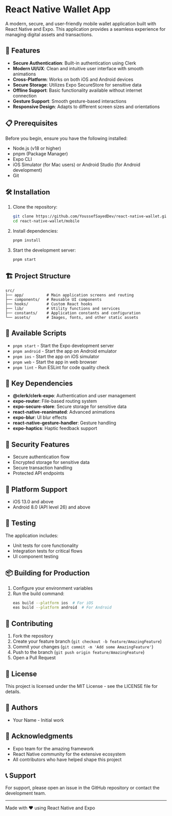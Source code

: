 # React Native Wallet App

A modern, secure, and user-friendly mobile wallet application built with React Native and Expo. This application provides a seamless experience for managing digital assets and transactions.

## 🚀 Features

- **Secure Authentication**: Built-in authentication using Clerk
- **Modern UI/UX**: Clean and intuitive user interface with smooth animations
- **Cross-Platform**: Works on both iOS and Android devices
- **Secure Storage**: Utilizes Expo SecureStore for sensitive data
- **Offline Support**: Basic functionality available without internet connection
- **Gesture Support**: Smooth gesture-based interactions
- **Responsive Design**: Adapts to different screen sizes and orientations

## 📋 Prerequisites

Before you begin, ensure you have the following installed:
- Node.js (v18 or higher)
- pnpm (Package Manager)
- Expo CLI
- iOS Simulator (for Mac users) or Android Studio (for Android development)
- Git

## 🛠️ Installation

1. Clone the repository:
   ```bash
   git clone https://github.com/YoussefSayedDev/react-native-wallet.git
   cd react-native-wallet/mobile
   ```

2. Install dependencies:
   ```bash
   pnpm install
   ```

3. Start the development server:
   ```bash
   pnpm start
   ```

## 🏗️ Project Structure

```
src/
├── app/          # Main application screens and routing
├── components/   # Reusable UI components
├── hooks/        # Custom React hooks
├── lib/          # Utility functions and services
├── constants/    # Application constants and configuration
└── assets/       # Images, fonts, and other static assets
```

## 🚀 Available Scripts

- `pnpm start` - Start the Expo development server
- `pnpm android` - Start the app on Android emulator
- `pnpm ios` - Start the app on iOS simulator
- `pnpm web` - Start the app in web browser
- `pnpm lint` - Run ESLint for code quality check

## 🔧 Key Dependencies

- **@clerk/clerk-expo**: Authentication and user management
- **expo-router**: File-based routing system
- **expo-secure-store**: Secure storage for sensitive data
- **react-native-reanimated**: Advanced animations
- **expo-blur**: UI blur effects
- **react-native-gesture-handler**: Gesture handling
- **expo-haptics**: Haptic feedback support

## 🔐 Security Features

- Secure authentication flow
- Encrypted storage for sensitive data
- Secure transaction handling
- Protected API endpoints

## 📱 Platform Support

- iOS 13.0 and above
- Android 8.0 (API level 26) and above

## 🧪 Testing

The application includes:
- Unit tests for core functionality
- Integration tests for critical flows
- UI component testing

## 📦 Building for Production

1. Configure your environment variables
2. Run the build command:
   ```bash
   eas build --platform ios  # For iOS
   eas build --platform android  # For Android
   ```

## 🤝 Contributing

1. Fork the repository
2. Create your feature branch (`git checkout -b feature/AmazingFeature`)
3. Commit your changes (`git commit -m 'Add some AmazingFeature'`)
4. Push to the branch (`git push origin feature/AmazingFeature`)
5. Open a Pull Request

## 📄 License

This project is licensed under the MIT License - see the LICENSE file for details.

## 👥 Authors

- Your Name - Initial work

## 🙏 Acknowledgments

- Expo team for the amazing framework
- React Native community for the extensive ecosystem
- All contributors who have helped shape this project

## 📞 Support

For support, please open an issue in the GitHub repository or contact the development team.

---

Made with ❤️ using React Native and Expo 
